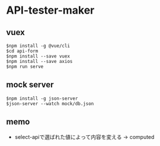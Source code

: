 # API-tester-maker

## vuex

```
$npm install -g @vue/cli
$cd api-form
$npm install --save vuex
$npm install --save axios
$npm run serve
```

## mock server

```
$npm install -g json-server
$json-server --watch mock/db.json
```

## memo
- select-apiで選ばれた値によって内容を変える -> computed